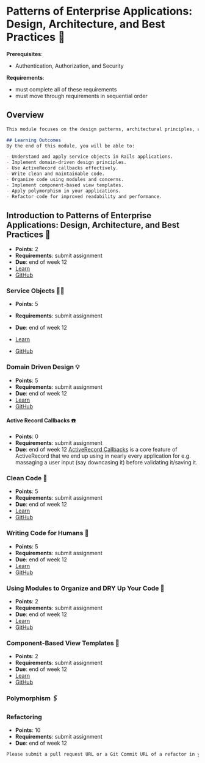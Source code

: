 # Patterns of Enterprise Applications: Design, Architecture, and Best Practices 📐

**Prerequisites**:
- Authentication, Authorization, and Security

**Requirements**:
- must complete all of these requirements
- must move through requirements in sequential order

## Overview
```md
This module focuses on the design patterns, architectural principles, and best practices essential for building robust and scalable enterprise applications. You will explore various design patterns, learn to write clean and maintainable code, and implement advanced techniques to improve the architecture of your applications.

## Learning Outcomes
By the end of this module, you will be able to:

- Understand and apply service objects in Rails applications.
- Implement domain-driven design principles.
- Use ActiveRecord callbacks effectively.
- Write clean and maintainable code.
- Organize code using modules and concerns.
- Implement component-based view templates.
- Apply polymorphism in your applications.
- Refactor code for improved readability and performance.
```

## Introduction to Patterns of Enterprise Applications: Design, Architecture, and Best Practices 📐
- **Points**: 2
- **Requirements**: submit assignment
- **Due**: end of week 12
- [Learn](https://learn.firstdraft.com/lessons/350-patterns-of-enterprise-application-architecture-intro)
- [GitHub](https://github.com/DPI-WE/patterns-of-enterprise-application-architecture-intro)

### Service Objects 🚆✨
- **Points**: 5
- **Requirements**: submit assignment
- **Due**: end of week 12

- [Learn](https://learn.firstdraft.com/lessons/392-service-objects)
- [GitHub](https://github.com/DPI-WE/service-objects)

### Domain Driven Design 💡
- **Points**: 5
- **Requirements**: submit assignment
- **Due**: end of week 12
- [Learn](https://learn.firstdraft.com/lessons/394-domain-driven-design)
- [GitHub](https://github.com/DPI-WE/domain-driven-design)

<!-- TODO: add more examples https://github.com/DPI-WE/curriculum/issues/22 -->
#### Active Record Callbacks ☎️
- **Points**: 0
- **Requirements**: submit assignment
- **Due**: end of week 12
[ActiveRecord Callbacks](https://guides.rubyonrails.org/active_record_callbacks.html) is a core feature of ActiveRecord that we end up using in nearly every application for e.g. massaging a user input (say downcasing it) before validating it/saving it.

### Clean Code 🛀
- **Points**: 5
- **Requirements**: submit assignment
- **Due**: end of week 12
- [Learn](https://learn.firstdraft.com/lessons/391-clean-code)
- [GitHub](https://github.com/DPI-WE/clean-code)

### Writing Code for Humans 🚶
- **Points**: 5
- **Requirements**: submit assignment
- **Due**: end of week 12
- [Learn](https://learn.firstdraft.com/lessons/395-writing-code-for-humans)
- [GitHub](https://github.com/DPI-WE/writing-code-for-humans)

### Using Modules to Organize and DRY Up Your Code 🧱
- **Points**: 2
- **Requirements**: submit assignment
- **Due**: end of week 12
- [Learn](https://learn.firstdraft.com/lessons/403-rails-concerns)
- [GitHub](https://github.com/DPI-WE/rails-concerns)

### Component-Based View Templates 🧩
- **Points**: 2
- **Requirements**: submit assignment
- **Due**: end of week 12
- [Learn](https://learn.firstdraft.com/lessons/404-component-based-view-templates)
- [GitHub](https://github.com/DPI-WE/component-based-view-templates)

<!-- TODO https://github.com/DPI-WE/curriculum/issues/23 -->
### Polymorphism 🖇️

### Refactoring
- **Points**: 10
- **Requirements**: submit assignment
- **Due**: end of week 12
```md
Please submit a pull request URL or a Git Commit URL of a refactor in your project. Please include a brief description of the techniques that shaped your approach.
```
